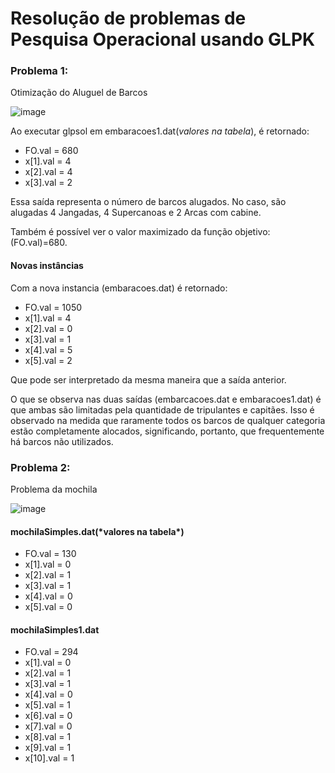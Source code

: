 # Resolução de problemas de Pesquisa Operacional usando GLPK

<h3>Problema 1:</h3>

Otimização do Aluguel de Barcos

![image](https://github.com/user-attachments/assets/d26e6220-001d-46f4-9347-49be8e24a9ca)

Ao executar glpsol em embaracoes1.dat(*valores na tabela*), é retornado:
<ul>
<li>FO.val = 680</li>
<li>x[1].val = 4</li>
<li>x[2].val = 4</li>
<li>x[3].val = 2</li>
</ul>

Essa saída representa o número de barcos alugados. No caso, são alugadas 4 Jangadas, 4 Supercanoas e 2 Arcas com cabine.

Também é possível ver o valor maximizado da função objetivo: (FO.val)=680.

<h4>Novas instâncias</h4>

Com a nova instancia (embaracoes.dat) é retornado: 

<ul>
<li>FO.val = 1050</li>
<li>x[1].val = 4</li>
<li>x[2].val = 0</li>
<li>x[3].val = 1</li>
<li>x[4].val = 5</li>
<li>x[5].val = 2</li>
</ul>

Que pode ser interpretado da mesma maneira que a saída anterior.

O que se observa nas duas saídas (embarcacoes.dat e embaracoes1.dat) é que ambas são limitadas pela quantidade de tripulantes e capitães. Isso é observado na medida que raramente todos os barcos de qualquer categoria estão completamente alocados, significando, portanto, que frequentemente há barcos não utilizados.

<h3>Problema 2:</h3>

Problema da mochila

![image](https://github.com/user-attachments/assets/ca4e1040-ea20-4456-b4cd-ea1fe84f0343)

<h4>mochilaSimples.dat(*valores na tabela*)</h4>
<ul>
<li>FO.val = 130</li>
<li>x[1].val = 0</li>
<li>x[2].val = 1</li>
<li>x[3].val = 1</li>
<li>x[4].val = 0</li>
<li>x[5].val = 0</li>
</ul>
<h4>mochilaSimples1.dat</h4>
<ul>
<li>FO.val = 294</li>
<li>x[1].val = 0</li>
<li>x[2].val = 1</li>
<li>x[3].val = 1</li>
<li>x[4].val = 0</li>
<li>x[5].val = 1</li>
<li>x[6].val = 0</li>
<li>x[7].val = 0</li>
<li>x[8].val = 1</li>
<li>x[9].val = 1</li>
<li>x[10].val = 1</li>
</ul>


